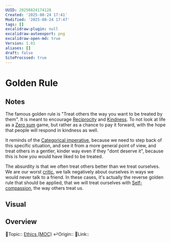 ```yaml
---
UUID: 20250824174128
Created: '2025-08-24 17:41'
Modified: '2025-08-24 17:47'
tags: []
excalidraw-plugin: null
excalidraw-autoexport: png
excalidraw-open-md: true
Version: 1.01
aliases: []
draft: false
SiteProcssed: true
---
```


# Golden Rule

## Notes

The famous golden rule is "Treat others the way you want to be treated by them". It is meant to encourage [Reciprocity](/notes/cooperation.md) and [Kindness](/notes/giving.md). To not look at life as a [Zero sum](/notes/binary-thinking.md) game, but rather as a chance to pay it forward, with the hope that people will respond in kindness as well.

It reminds of the [Categorical imperative](/notes/categorical-imperative.md), because we need to step back of this specific situation, and see it from a more general point of view, and treat others in a gentler, kinder way even if they "dont deserve it", because this is how you would have liked to be treated.

The absurdity is that we often treat others better than we treat ourselves. We are our worst [critic](/notes/self-criticism.md), we talk negatively about ourselves in ways we would never talk to a friend. In these cases, it's actually the reverse golden rule that should be applied, that we will treat ourselves with [Self-compassion](/notes/self-compassion.md), the way others treat us.

## Visual

## Overview
🔼Topic:: [Ethics (MOC)](/mocs/ethics-moc.md)
↩️Origin::
🔗Link::
